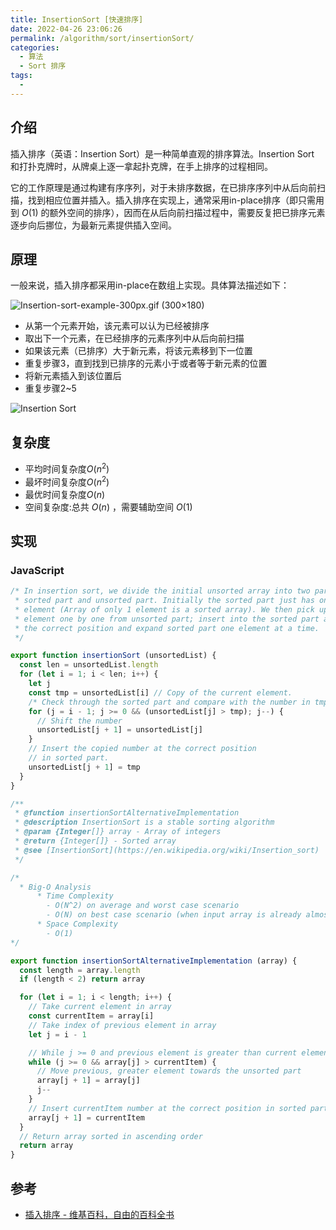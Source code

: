 ```yaml
---
title: InsertionSort [快速排序]
date: 2022-04-26 23:06:26
permalink: /algorithm/sort/insertionSort/
categories:
  - 算法
  - Sort 排序
tags:
  - 
---
```


## 介绍

插入排序（英语：Insertion Sort）是一种简单直观的排序算法。Insertion Sort 和打扑克牌时，从牌桌上逐一拿起扑克牌，在手上排序的过程相同。

它的工作原理是通过构建有序序列，对于未排序数据，在已排序序列中从后向前扫描，找到相应位置并插入。插入排序在实现上，通常采用in-place排序（即只需用到 ${\displaystyle O(1)}$ 的额外空间的排序），因而在从后向前扫描过程中，需要反复把已排序元素逐步向后挪位，为最新元素提供插入空间。

## 原理

一般来说，插入排序都采用in-place在数组上实现。具体算法描述如下：

![Insertion-sort-example-300px.gif (300×180)](https://upload.wikimedia.org/wikipedia/commons/0/0f/Insertion-sort-example-300px.gif)

- 从第一个元素开始，该元素可以认为已经被排序
- 取出下一个元素，在已经排序的元素序列中从后向前扫描
- 如果该元素（已排序）大于新元素，将该元素移到下一位置
- 重复步骤3，直到找到已排序的元素小于或者等于新元素的位置
- 将新元素插入到该位置后
- 重复步骤2~5

![Insertion Sort](https://upload.wikimedia.org/wikipedia/commons/2/25/Insertion_sort_animation.gif)

## 复杂度

- 平均时间复杂度$O(n^{2})$
- 最坏时间复杂度$O(n^{2})$
- 最优时间复杂度$O(n)$
- 空间复杂度:总共 $O(n)$ ，需要辅助空间 $O(1)$

## 实现

### JavaScript

```js
/* In insertion sort, we divide the initial unsorted array into two parts;
 * sorted part and unsorted part. Initially the sorted part just has one
 * element (Array of only 1 element is a sorted array). We then pick up
 * element one by one from unsorted part; insert into the sorted part at
 * the correct position and expand sorted part one element at a time.
 */

export function insertionSort (unsortedList) {
  const len = unsortedList.length
  for (let i = 1; i < len; i++) {
    let j
    const tmp = unsortedList[i] // Copy of the current element.
    /* Check through the sorted part and compare with the number in tmp. If large, shift the number */
    for (j = i - 1; j >= 0 && (unsortedList[j] > tmp); j--) {
      // Shift the number
      unsortedList[j + 1] = unsortedList[j]
    }
    // Insert the copied number at the correct position
    // in sorted part.
    unsortedList[j + 1] = tmp
  }
}

/**
 * @function insertionSortAlternativeImplementation
 * @description InsertionSort is a stable sorting algorithm
 * @param {Integer[]} array - Array of integers
 * @return {Integer[]} - Sorted array
 * @see [InsertionSort](https://en.wikipedia.org/wiki/Insertion_sort)
 */

/*
  * Big-O Analysis
      * Time Complexity
        - O(N^2) on average and worst case scenario
        - O(N) on best case scenario (when input array is already almost sorted)
      * Space Complexity
        - O(1)
*/

export function insertionSortAlternativeImplementation (array) {
  const length = array.length
  if (length < 2) return array

  for (let i = 1; i < length; i++) {
    // Take current element in array
    const currentItem = array[i]
    // Take index of previous element in array
    let j = i - 1

    // While j >= 0 and previous element is greater than current element
    while (j >= 0 && array[j] > currentItem) {
      // Move previous, greater element towards the unsorted part
      array[j + 1] = array[j]
      j--
    }
    // Insert currentItem number at the correct position in sorted part.
    array[j + 1] = currentItem
  }
  // Return array sorted in ascending order
  return array
}
```

## 参考

- [插入排序 - 维基百科，自由的百科全书](https://zh.wikipedia.org/wiki/%E6%8F%92%E5%85%A5%E6%8E%92%E5%BA%8F)